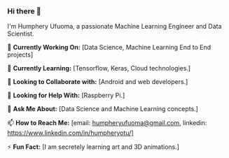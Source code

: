 ### Hi there 👋

<!--
**Humphery7/Humphery7** is a ✨ _special_ ✨ repository because its `README.md` (this file) appears on your GitHub profile.

Here are some ideas to get you started:

- 🔭 I’m currently working on ...
- 🌱 I’m currently learning ...
- 👯 I’m looking to collaborate on ...
- 🤔 I’m looking for help with ...
- 💬 Ask me about ...
- 📫 How to reach me: ...
- 😄 Pronouns: ...
- ⚡ Fun fact: ...
-->

I'm Humphery Ufuoma, a passionate Machine Learning Engineer and Data Scientist.

🔭 **Currently Working On:** [Data Science, Machine Learning End to End projects]

🌱 **Currently Learning:** [Tensorflow, Keras, Cloud technologies.]

👯 **Looking to Collaborate with:** [Android and web developers.]

🤔 **Looking for Help With:** [Raspberry Pi.]

💬 **Ask Me About:** [Data Science and Machine Learning concepts.]

📫 **How to Reach Me:** [email: humpheryufuoma@gmail.com, linkedin: https://www.linkedin.com/in/humpheryotu/]

⚡ **Fun Fact:** [I am secretely learning art and 3D animations.]

<!--
**[YourGitHubUsername]/[YourGitHubUsername]** is a ✨ _special_ ✨ repository because its `README.md` (this file) appears on your GitHub profile.
-->


